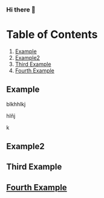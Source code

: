 ### Hi there 👋

# Table of Contents
1. [Example](#example)
2. [Example2](#example2)
3. [Third Example](#third-example)
4. [Fourth Example](#fourth-examplehttpwwwfourthexamplecom)
<!--- just ---> 

## Example
blkhhlkj

hlñj

k
## Example2






## Third Example
## [Fourth Example](http://www.fourthexample.com) 
